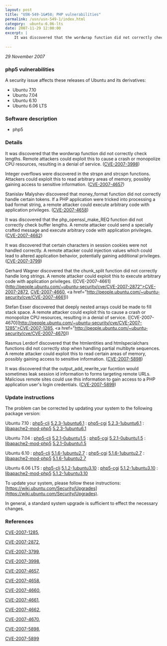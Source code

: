 ```yaml
---
layout: post
title: "USN-549-1&#58; PHP vulnerabilities"
permalink: /usn/usn-549-1/index.html
category:  ubuntu-6.06-lts
date: 2007-11-29 12:00:00
excerpt: |
    It was discovered that the wordwrap function did not correctly check lengths.  Remote attackers could exploit this to cause a crash or monopolize CPU resources, resulting in a denial of service. ([CVE-2007-3998](http://people.ubuntu.com/~ubuntu-security/cve/CVE-2007-3998))
    
--- 
```

 
 

*29 November 2007*

### php5 vulnerabilities

A security issue affects these releases of Ubuntu and its derivatives:

* Ubuntu 7.10
* Ubuntu 7.04
* Ubuntu 6.10
* Ubuntu 6.06 LTS

### Software description

* php5 

### Details

It was discovered that the wordwrap function did not correctly check lengths. Remote attackers could exploit this to cause a crash or monopolize CPU resources, resulting in a denial of service. ([CVE-2007-3998](http://people.ubuntu.com/~ubuntu-security/cve/CVE-2007-3998))

Integer overflows were discovered in the strspn and strcspn functions. Attackers could exploit this to read arbitrary areas of memory, possibly gaining access to sensitive information. ([CVE-2007-4657](http://people.ubuntu.com/~ubuntu-security/cve/CVE-2007-4657))

Stanislav Malyshev discovered that money_format function did not correctly handle certain tokens. If a PHP application were tricked into processing a bad format string, a remote attacker could execute arbitrary code with application privileges. ([CVE-2007-4658](http://people.ubuntu.com/~ubuntu-security/cve/CVE-2007-4658))

It was discovered that the php_openssl_make_REQ function did not correctly check buffer lengths. A remote attacker could send a specially crafted message and execute arbitrary code with application privileges. ([CVE-2007-4662](http://people.ubuntu.com/~ubuntu-security/cve/CVE-2007-4662))

It was discovered that certain characters in session cookies were not handled correctly. A remote attacker could injection values which could lead to altered application behavior, potentially gaining additional privileges. ([CVE-2007-3799](http://people.ubuntu.com/~ubuntu-security/cve/CVE-2007-3799))

Gerhard Wagner discovered that the chunk_split function did not correctly handle long strings. A remote attacker could exploit this to execute arbitrary code with application privileges. ([CVE-2007-4661](http://people.ubuntu.com/~ubuntu-security/cve/CVE-2007-2872">CVE-2007-2872</a>, <a href="http://people.ubuntu.com/~ubuntu-security/cve/CVE-2007-4660">CVE-2007-4660</a>, <a href="http://people.ubuntu.com/~ubuntu-security/cve/CVE-2007-4661))

Stefan Esser discovered that deeply nested arrays could be made to fill stack space. A remote attacker could exploit this to cause a crash or monopolize CPU resources, resulting in a denial of service. ([CVE-2007-4670](http://people.ubuntu.com/~ubuntu-security/cve/CVE-2007-1285">CVE-2007-1285</a>, <a href="http://people.ubuntu.com/~ubuntu-security/cve/CVE-2007-4670))

Rasmus Lerdorf discovered that the htmlentities and htmlspecialchars functions did not correctly stop when handling partial multibyte sequences. A remote attacker could exploit this to read certain areas of memory, possibly gaining access to sensitive information. ([CVE-2007-5898](http://people.ubuntu.com/~ubuntu-security/cve/CVE-2007-5898))

It was discovered that the output_add_rewrite_var fucntion would sometimes leak session id information to forms targeting remote URLs. Malicious remote sites could use this information to gain access to a PHP application user&#39;s login credentials. ([CVE-2007-5899](http://people.ubuntu.com/~ubuntu-security/cve/CVE-2007-5899)) 

### Update instructions

The problem can be corrected by updating your system to the following package version:

Ubuntu 7.10
 : [php5-cli](https://launchpad.net/ubuntu/+source/php5) <span> [5.2.3-1ubuntu6.1](https://launchpad.net/ubuntu/+source/php5/5.2.3-1ubuntu6.1) </span> 
 : [php5-cgi](https://launchpad.net/ubuntu/+source/php5) <span> [5.2.3-1ubuntu6.1](https://launchpad.net/ubuntu/+source/php5/5.2.3-1ubuntu6.1) </span> 
 : [libapache2-mod-php5](https://launchpad.net/ubuntu/+source/php5) <span> [5.2.3-1ubuntu6.1](https://launchpad.net/ubuntu/+source/php5/5.2.3-1ubuntu6.1) </span> 

Ubuntu 7.04
 : [php5-cli](https://launchpad.net/ubuntu/+source/php5) <span> [5.2.1-0ubuntu1.5](https://launchpad.net/ubuntu/+source/php5/5.2.1-0ubuntu1.5) </span> 
 : [php5-cgi](https://launchpad.net/ubuntu/+source/php5) <span> [5.2.1-0ubuntu1.5](https://launchpad.net/ubuntu/+source/php5/5.2.1-0ubuntu1.5) </span> 
 : [libapache2-mod-php5](https://launchpad.net/ubuntu/+source/php5) <span> [5.2.1-0ubuntu1.5](https://launchpad.net/ubuntu/+source/php5/5.2.1-0ubuntu1.5) </span> 

Ubuntu 6.10
 : [php5-cli](https://launchpad.net/ubuntu/+source/php5) <span> [5.1.6-1ubuntu2.7](https://launchpad.net/ubuntu/+source/php5/5.1.6-1ubuntu2.7) </span> 
 : [php5-cgi](https://launchpad.net/ubuntu/+source/php5) <span> [5.1.6-1ubuntu2.7](https://launchpad.net/ubuntu/+source/php5/5.1.6-1ubuntu2.7) </span> 
 : [libapache2-mod-php5](https://launchpad.net/ubuntu/+source/php5) <span> [5.1.6-1ubuntu2.7](https://launchpad.net/ubuntu/+source/php5/5.1.6-1ubuntu2.7) </span> 

Ubuntu 6.06 LTS
 : [php5-cli](https://launchpad.net/ubuntu/+source/php5) <span> [5.1.2-1ubuntu3.10](https://launchpad.net/ubuntu/+source/php5/5.1.2-1ubuntu3.10) </span> 
 : [php5-cgi](https://launchpad.net/ubuntu/+source/php5) <span> [5.1.2-1ubuntu3.10](https://launchpad.net/ubuntu/+source/php5/5.1.2-1ubuntu3.10) </span> 
 : [libapache2-mod-php5](https://launchpad.net/ubuntu/+source/php5) <span> [5.1.2-1ubuntu3.10](https://launchpad.net/ubuntu/+source/php5/5.1.2-1ubuntu3.10) </span> 

To update your system, please follow these instructions: [https://wiki.ubuntu.com/Security/Upgrades](https://wiki.ubuntu.com/Security/Upgrades).

In general, a standard system upgrade is sufficient to effect the necessary changes. 

### References

 
 [CVE-2007-1285](http://people.ubuntu.com/~ubuntu-security/cve/CVE-2007-1285), 

 [CVE-2007-2872](http://people.ubuntu.com/~ubuntu-security/cve/CVE-2007-2872), 

 [CVE-2007-3799](http://people.ubuntu.com/~ubuntu-security/cve/CVE-2007-3799), 

 [CVE-2007-3998](http://people.ubuntu.com/~ubuntu-security/cve/CVE-2007-3998), 

 [CVE-2007-4657](http://people.ubuntu.com/~ubuntu-security/cve/CVE-2007-4657), 

 [CVE-2007-4658](http://people.ubuntu.com/~ubuntu-security/cve/CVE-2007-4658), 

 [CVE-2007-4660](http://people.ubuntu.com/~ubuntu-security/cve/CVE-2007-4660), 

 [CVE-2007-4661](http://people.ubuntu.com/~ubuntu-security/cve/CVE-2007-4661), 

 [CVE-2007-4662](http://people.ubuntu.com/~ubuntu-security/cve/CVE-2007-4662), 

 [CVE-2007-4670](http://people.ubuntu.com/~ubuntu-security/cve/CVE-2007-4670), 

 [CVE-2007-5898](http://people.ubuntu.com/~ubuntu-security/cve/CVE-2007-5898), 

 [CVE-2007-5899](http://people.ubuntu.com/~ubuntu-security/cve/CVE-2007-5899)
 

